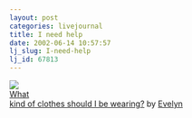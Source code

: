 ```yaml
---
layout: post
categories: livejournal
title: I need help
date: 2002-06-14 10:57:57
lj_slug: I-need-help
lj_id: 67813
---
```

![](http://www.the-stargazer.com/images/jpman.jpg)  
[What  
kind of clothes should I be wearing?](http://www.the-stargazer.com/fashion.html) by [Evelyn](http://www.the-stargazer.com)
